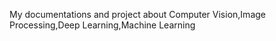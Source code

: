 My documentations and project about Computer Vision,Image Processing,Deep Learning,Machine Learning
